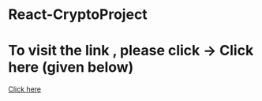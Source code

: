 # React-CryptoProject
# To visit the link , please click -> Click here (given below)
<a href="https://romantic-turing-f6ce49.netlify.app/">Click here</a>
